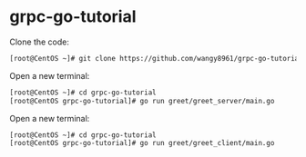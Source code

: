 # grpc-go-tutorial


Clone the code:

```bash
[root@CentOS ~]# git clone https://github.com/wangy8961/grpc-go-tutorial.git
```

Open a new terminal:

```bash
[root@CentOS ~]# cd grpc-go-tutorial
[root@CentOS grpc-go-tutorial]# go run greet/greet_server/main.go
```

Open a new terminal:

```bash
[root@CentOS ~]# cd grpc-go-tutorial
[root@CentOS grpc-go-tutorial]# go run greet/greet_client/main.go
```
